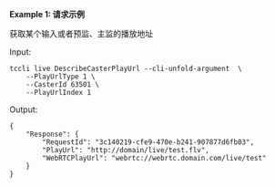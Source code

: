 **Example 1: 请求示例**

获取某个输入或者预监、主监的播放地址

Input: 

```
tccli live DescribeCasterPlayUrl --cli-unfold-argument  \
    --PlayUrlType 1 \
    --CasterId 63501 \
    --PlayUrlIndex 1
```

Output: 
```
{
    "Response": {
        "RequestId": "3c140219-cfe9-470e-b241-907877d6fb03",
        "PlayUrl": "http://domain/live/test.flv",
        "WebRTCPlayUrl": "webrtc://webrtc.domain.com/live/test"
    }
}
```

